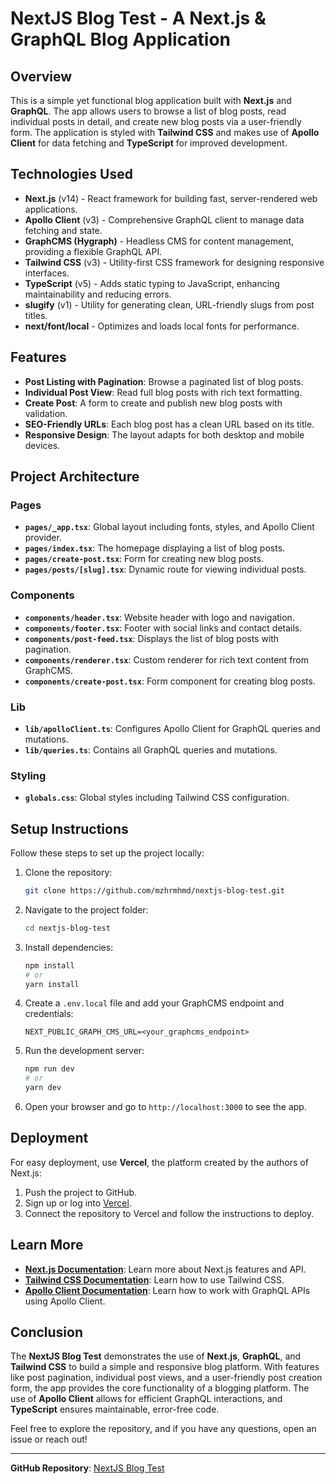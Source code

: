 # NextJS Blog Test - A Next.js & GraphQL Blog Application

## Overview

This is a simple yet functional blog application built with **Next.js** and **GraphQL**. The app allows users to browse a list of blog posts, read individual posts in detail, and create new blog posts via a user-friendly form. The application is styled with **Tailwind CSS** and makes use of **Apollo Client** for data fetching and **TypeScript** for improved development.

## Technologies Used

- **Next.js** (v14) - React framework for building fast, server-rendered web applications.
- **Apollo Client** (v3) - Comprehensive GraphQL client to manage data fetching and state.
- **GraphCMS (Hygraph)** - Headless CMS for content management, providing a flexible GraphQL API.
- **Tailwind CSS** (v3) - Utility-first CSS framework for designing responsive interfaces.
- **TypeScript** (v5) - Adds static typing to JavaScript, enhancing maintainability and reducing errors.
- **slugify** (v1) - Utility for generating clean, URL-friendly slugs from post titles.
- **next/font/local** - Optimizes and loads local fonts for performance.

## Features

- **Post Listing with Pagination**: Browse a paginated list of blog posts.
- **Individual Post View**: Read full blog posts with rich text formatting.
- **Create Post**: A form to create and publish new blog posts with validation.
- **SEO-Friendly URLs**: Each blog post has a clean URL based on its title.
- **Responsive Design**: The layout adapts for both desktop and mobile devices.

## Project Architecture

### Pages

- **`pages/_app.tsx`**: Global layout including fonts, styles, and Apollo Client provider.
- **`pages/index.tsx`**: The homepage displaying a list of blog posts.
- **`pages/create-post.tsx`**: Form for creating new blog posts.
- **`pages/posts/[slug].tsx`**: Dynamic route for viewing individual posts.

### Components

- **`components/header.tsx`**: Website header with logo and navigation.
- **`components/footer.tsx`**: Footer with social links and contact details.
- **`components/post-feed.tsx`**: Displays the list of blog posts with pagination.
- **`components/renderer.tsx`**: Custom renderer for rich text content from GraphCMS.
- **`components/create-post.tsx`**: Form component for creating blog posts.

### Lib

- **`lib/apolloClient.ts`**: Configures Apollo Client for GraphQL queries and mutations.
- **`lib/queries.ts`**: Contains all GraphQL queries and mutations.

### Styling

- **`globals.css`**: Global styles including Tailwind CSS configuration.

## Setup Instructions

Follow these steps to set up the project locally:

1. Clone the repository:

   ```bash
   git clone https://github.com/mzhrmhmd/nextjs-blog-test.git
   ```

2. Navigate to the project folder:

   ```bash
   cd nextjs-blog-test
   ```

3. Install dependencies:

   ```bash
   npm install
   # or
   yarn install
   ```

4. Create a `.env.local` file and add your GraphCMS endpoint and credentials:

   ```env
   NEXT_PUBLIC_GRAPH_CMS_URL=<your_graphcms_endpoint>
   ```

5. Run the development server:

   ```bash
   npm run dev
   # or
   yarn dev
   ```

6. Open your browser and go to `http://localhost:3000` to see the app.

## Deployment

For easy deployment, use **Vercel**, the platform created by the authors of Next.js:

1. Push the project to GitHub.
2. Sign up or log into [Vercel](https://vercel.com).
3. Connect the repository to Vercel and follow the instructions to deploy.

## Learn More

- **[Next.js Documentation](https://nextjs.org/docs)**: Learn more about Next.js features and API.
- **[Tailwind CSS Documentation](https://tailwindcss.com/docs)**: Learn how to use Tailwind CSS.
- **[Apollo Client Documentation](https://www.apollographql.com/docs/react/)**: Learn how to work with GraphQL APIs using Apollo Client.

## Conclusion

The **NextJS Blog Test** demonstrates the use of **Next.js**, **GraphQL**, and **Tailwind CSS** to build a simple and responsive blog platform. With features like post pagination, individual post views, and a user-friendly post creation form, the app provides the core functionality of a blogging platform. The use of **Apollo Client** allows for efficient GraphQL interactions, and **TypeScript** ensures maintainable, error-free code.

Feel free to explore the repository, and if you have any questions, open an issue or reach out!

---

**GitHub Repository**: [NextJS Blog Test](https://github.com/mzhrmhmd/nextjs-blog-test)
```
